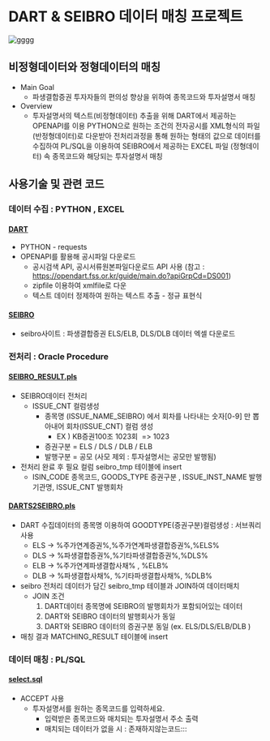 # DART & SEIBRO 데이터 매칭 프로젝트
![gggg](https://user-images.githubusercontent.com/34561364/192132865-f43f4094-1620-4343-a22d-6e62d8abe24e.png)

## 비정형데이터와 정형데이터의 매칭
+ Main Goal
  + 파생결합증권 투자자들의 편의성 향상을 위하여 종목코드와 투자설명서 매칭
+ Overview
  + 투자설명서의 텍스트(비정형데이터) 추출을 위해 DART에서 제공하는 OPENAPI를 이용
  PYTHON으로 원하는 조건의 전자공시를  XML형식의 파일(반정형데이터)로 다운받아 전처리과정을 통해 원하는 형태의 값으로 데이터를 수집하여 
  PL/SQL을 이용하여 SEIBRO에서 제공하는 EXCEL 파일 (정형데이터) 속 종목코드와 해당되는 투자설명서 매칭
  
## 사용기술 및 관련 코드
### 데이터 수집 : PYTHON , EXCEL
#### [DART](https://github.com/jieunlee-hi/Portfolio/blob/main/dart_seibro/DART_Crawling.py)
* PYTHON - requests
* OPENAPI를 활용해 공시파일 다운로드 
  * 공시검색 API, 공시서류원본파일다운로드 API 사용 (참고 : https://opendart.fss.or.kr/guide/main.do?apiGrpCd=DS001)
  * zipfile 이용하여 xmlfile로 다운 
  * 텍스트 데이터 정제하여 원하는 텍스트 추출 - 정규 표현식  
#### [SEIBRO](https://seibro.or.kr/websquare/control.jsp?w2xPath=/IPORTAL/user/derivCombi/BIP_CNTS07015V.xml&menuNo=199)
  * seibro사이트 : 파생결합증권 ELS/ELB, DLS/DLB 데이터 엑셀 다운로드 
    
### 전처리 : Oracle Procedure
#### [SEIBRO_RESULT.pls](https://github.com/jieunlee-hi/Portfolio/blob/main/dart_seibro/SEIBRO_RESULT.pls)
* SEIBRO데이터 전처리 
  * ISSUE_CNT 컬럼생성
    * 종목명 (ISSUE_NAME_SEIBRO) 에서 회차를 나타내는 숫자[0-9] 만 뽑아내어 회차(ISSUE_CNT) 컬럼 생성
        * EX ) KB증권100조 1023회  => 1023
    * 증권구분 =  ELS / DLS / DLB / ELB 
    * 발행구분 = 공모 (사모 제외 : 투자설명서는 공모만 발행됨)
* 전처리 완료 후 필요 컬럼 seibro_tmp 테이블에 insert 
  * ISIN_CODE 종목코드, GOODS_TYPE 증권구분 , ISSUE_INST_NAME 발행기관명, ISSUE_CNT 발행회차
  
#### [DARTS2SEIBRO.pls](https://github.com/jieunlee-hi/Portfolio/blob/main/dart_seibro/DARTS2SEIBRO.pls)
* DART 수집데이터의 종목명 이용하여 GOODTYPE(증권구분)컬럼생성 : 서브쿼리사용
   * ELS -> %주가연계증권%,%주가연계파생결합증권%,%ELS%
   * DLS -> %파생결합증권%,%기타파생결합증권%,%DLS%
   * ELB -> %주가연계파생결합사채% , %ELB%
   * DLB -> %파생결합사채%, %기타파생결합사채%, %DLB%
* seibro 전처리 데이터가 담긴 seibro_tmp 테이블과 JOIN하여 데이터매치
   * JOIN 조건 
     1. DART데이터 종목명에 SEIBRO의 발행회차가 포함되어있는 데이터
     2. DART와 SEIBRO 데이터의 발행회사가 동일
     3. DART와 SEIBRO 데이터의 증권구분 동일 (ex. ELS/DLS/ELB/DLB ) 
* 매칭 결과 MATCHING_RESULT 테이블에 insert

### 데이터 매칭 : PL/SQL 
#### [select.sql](https://github.com/jieunlee-hi/Portfolio/blob/main/dart_seibro/select.sql)
* ACCEPT 사용 
  * 투자설명서를 원하는 종목코드를 입력하세요.
    * 입력받은 종목코드와 매치되는 투자설명서 주소 출력
    * 매치되는 데이터가 없을 시 : 존재하지않는코드:::
  


